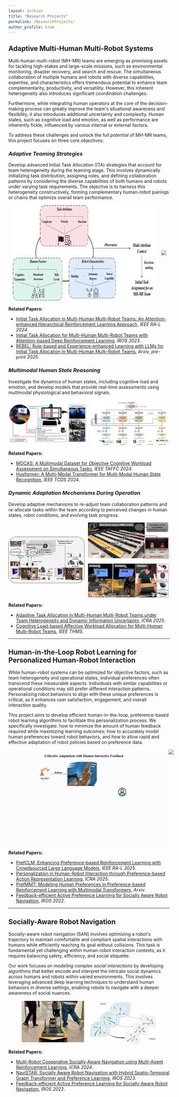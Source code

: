 ```yaml
---
layout: archive
title: "Research Projects"
permalink: /ResearchProjects/
author_profile: true
---
```


## Adaptive Multi-Human Multi-Robot Systems
Multi-human multi-robot (MH-MR) teams are emerging as promising assets for tackling high-stakes and large-scale missions, such as environmental monitoring, disaster recovery, and search and rescue. The simultaneous collaboration of multiple humans and robots with diverse capabilities, expertise, and characteristics offers tremendous potential to enhance team complementarity, productivity, and versatility. However, this inherent heterogeneity also introduces significant coordination challenges. 

Furthermore, while integrating human operators at the core of the decision-making process can greatly improve the team's situational awareness and flexibility, it also introduces additional uncertainty and complexity. Human states, such as cognitive load and emotion, as well as performance are inherently fickle, influenced by various internal or external factors.

To address these challenges and unlock the full potential of MH-MR teams, this project focuses on three core objectives:


### _Adaptive Teaming Strategies_ 

Develop advanced Initial Task Allocation (ITA) strategies that account for team heterogeneity during the teaming stage. This involves dynamically initializing task distribution, assigning roles, and defining collaboration patterns by considering the diverse capabilities of both humans and robots under varying task requirements. The objective is to harness this heterogeneity constructively, forming complementary human-robot pairings or chains that optimize overall team performance.

<div style="display: flex; justify-content: center; align-items: center;">
  <figure style="margin: 0 10px; text-align: center;">
    <img src="/images/ITA.PNG" style="height: 300px; width: auto;" />
  </figure>
  <figure style="margin: 0 10px; text-align: center;">
    <img src="/images/ITAENV.gif" style="height: 300px; width: auto;" />
  </figure>
</div>

**Related Papers:**  
- [Initial Task Allocation in Multi-Human Multi-Robot Teams: An Attention-enhanced Hierarchical Reinforcement Learning Approach](https://sites.google.com/view/ita-aehrl), *IEEE RA-L 2024*.  
- [Initial Task Allocation for Multi-Human Multi-Robot Teams with Attention-based Deep Reinforcement Learning](https://sites.google.com/view/ITA-AtRL), *IROS 2023*.  
- [REBEL: Rule-based and Experience-enhanced Learning with LLMs for Initial Task Allocation in Multi-Human Multi-Robot Teams](https://sites.google.com/view/ita-rebel/home), *Arxiv, pre-print 2025*.  


### _Multimodal Human State Reasoning_

Investigate the dynamics of human states, including cognitive load and emotion, and develop models that provide real-time assessments using multimodal physiological and behavioral signals.

<div style="display: flex; justify-content: center; align-items: center;">
  <div style="margin-right: 10px;">
    <img src="/files/mocas.png" style="max-width: 100%; height: auto; display: block;" />
  </div>
  <div>
    <img src="/files/hus.png" style="max-width: 100%; height: auto; display: block;" />
  </div>
</div>


**Related Papers:**  
- [MOCAS: A Multimodal Dataset for Objective Cognitive Workload Assessment on Simultaneous Tasks](https://arxiv.org/pdf/2210.03065), *IEEE TAFFC 2024*.  
- [Husformer: A Multi-Modal Transformer for Multi-Modal Human State Recognition](https://ieeexplore.ieee.org/document/10413204), *IEEE TCDS 2024*.  


### _Dynamic Adaptation Mechanisms During Operation_

Develop adaptive mechanisms to re-adjust team collaboration patterns and re-allocate tasks within the team according to perceived changes in human states, robot conditions, and evolving task progress.


<div style="display: flex; justify-content: center; align-items: center;">
  <div style="margin-right: 10px;">
    <img src="/images/ahmrs.png" style="max-width: 100%; height: auto; display: block;" />
  </div>
  <div>
    <img src="/images/MHMRENV.PNG" style="max-width: 100%; height: auto; display: block;" />
  </div>
</div>


**Related Papers:**  
- [Adaptive Task Allocation in Multi-Human Multi-Robot Teams under Team Heterogeneity and Dynamic Information Uncertainty](https://sites.google.com/view/ata-hrl/home), *ICRA 2025*.  
- [Cognitive Load-based Affective Workload Allocation for Multi-Human Multi-Robot Teams](https://sites.google.com/view/affective-workload-allocation/home), *IEEE THMS*.  


---

## Human-in-the-Loop Robot Learning for Personalized Human-Robot Interaction

While human-robot systems can be optimized for objective factors, such as team heterogeneity and operational states, individual preferences often transcend these measurable aspects. Individuals with similar capabilities or operational conditions may still prefer different interaction patterns. Personalizing robot behaviors to align with these unique preferences is critical, as it enhances user satisfaction, engagement, and overall interaction quality. 

This project aims to develop efficient human-in-the-loop, preference-based robot learning algorithms to facilitate this personalization process. We specifically investigate: how to minimize the amount of human feedback required while maximizing learning outcomes; how to accurately model human preferences toward robot behaviors, and how to allow rapid and effective adaptation of robot policies based on preference data.

<div style="display: flex; justify-content: center; align-items: center;">
  <img src="/images/frame1.gif" style="height: 300px; width: auto; margin-right: 10px;" />
  <img src="/images/User2.gif" style="height: 300px; width: auto;" />
</div>


**Related Papers:**  
- [PrefCLM: Enhancing Preference-based Reinforcement Learning with Crowdsourced Large Language Models](https://prefclm.github.io/), *IEEE RA-L 2025*.  
- [Personalization in Human-Robot Interaction through Preference-based Action Representation Learning](https://sites.google.com/view/pbarl/home), *ICRA 2025*.  
- [PrefMMT: Modeling Human Preferences in Preference-based Reinforcement Learning with Multimodal Transformers](https://sites.google.com/view/prefmmt/home), *Arxiv*.
- [Feedback-efficient Active Preference Learning for Socially Aware Robot Navigation](https://sites.google.com/view/san-fapl), *IROS 2022*.   


---

## Socially-Aware Robot Navigation

Socially-aware robot navigation (SAN) involves optimizing a robot's trajectory to maintain comfortable and compliant spatial interactions with humans while efficiently reaching its goal without collisions. This task is fundamental yet challenging within human-robot interaction contexts, as it requires balancing safety, efficiency, and social etiquette.

Our work focuses on _modeling complex social interactions_ by developing algorithms that better encode and interpret the intricate social dynamics across humans and robots within varied environments. This involves leveraging advanced deep learning techniques to understand human behaviors in diverse settings, enabling robots to navigate with a deeper awareness of social nuances.

<div style="text-align: center;">
  <img src="/images/SAN2.PNG" style="max-width: 85%; height: auto; display: block; margin: 0 auto;" alt="Socially-Aware Robot Navigation" />
</div>



**Related Papers:**  
- [Multi-Robot Cooperative Socially-Aware Navigation using Multi-Agent Reinforcement Learning](https://arxiv.org/abs/2309.15234), *ICRA 2024*.  
- [NaviSTAR: Socially Aware Robot Navigation with Hybrid Spatio-Temporal Graph Transformer and Preference Learning](https://arxiv.org/pdf/2304.05979), *IROS 2023*.  
- [Feedback-efficient Active Preference Learning for Socially Aware Robot Navigation](https://sites.google.com/view/san-fapl), *IROS 2022*.  



